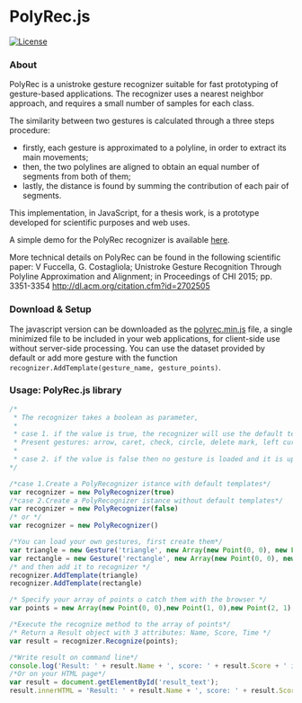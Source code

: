 # PolyRec.js

[![License](https://img.shields.io/badge/License-BSD%203--Clause-blue.svg)](https://opensource.org/licenses/BSD-3-Clause)

### About

PolyRec is a unistroke gesture recognizer suitable for fast prototyping of gesture-based applications. The recognizer uses a nearest neighbor approach, and requires a small number of samples for each class.

The similarity between two gestures is calculated through a three steps procedure:
- firstly, each gesture is approximated to a polyline, in order to extract its main movements;
- then, the two polylines are aligned to obtain an equal number of segments from both of them;
- lastly, the distance is found by summing the contribution of each pair of segments.

This implementation, in JavaScript, for a thesis work, is a prototype developed for scientific purposes and web uses.

A simple demo for the PolyRec recognizer is available [here](https://cluelab.github.io/polyrec.js/demo).

More technical details on PolyRec can be found in the following scientific paper:
V Fuccella, G. Costagliola; Unistroke Gesture Recognition Through Polyline Approximation and Alignment; in Proceedings of CHI 2015; pp. 3351-3354
http://dl.acm.org/citation.cfm?id=2702505 

### Download & Setup

The javascript version can be downloaded as the [polyrec.min.js](polyrec.min.js) file, a single minimized file to be included in your web applications, for client-side use without server-side processing. 
You can use the dataset provided by default or add more gesture with the function `recognizer.AddTemplate(gesture_name, gesture_points)`.

### Usage: PolyRec.js library

```JavaScript
/*
 * The recognizer takes a boolean as parameter, 
 * 
 * case 1. if the value is true, the recognizer will use the default templates already present;
 * Present gestures: arrow, caret, check, circle, delete mark, left curly bracket, right curly bracket, left square bracket, right square bracket, pigtail, question mark, rectangle, star, triangle, v, x.  
 * 
 * case 2. if the value is false then no gesture is loaded and it is up to the user to insert their gestures.
*/

/*case 1.Create a PolyRecognizer istance with default templates*/
var recognizer = new PolyRecognizer(true)
/*case 2.Create a PolyRecognizer istance without default templates*/
var recognizer = new PolyRecognizer(false)
/* or */
var recognizer = new PolyRecognizer()

/*You can load your own gestures, first create them*/
var triangle = new Gesture('triangle', new Array(new Point(0, 0), new Point(100, 0),  new Point(0, 100), new Point(0,100), new Point(0,0))
var rectangle = new Gesture('rectangle', new Array(new Point(0, 0), new Point(100, 0),  new Point(100, 200), new Point(0,200), new Point(0,0)) 
/* and then add it to recognizer */
recognizer.AddTemplate(triangle)
recognizer.AddTemplate(rectangle)

/* Specify your array of points o catch them with the browser */
var points = new Array(new Point(0, 0),new Point(1, 0),new Point(2, 1),new Point(3, 2),new Point(3, 3),new Point(2, 2),new Point(0, 0));

/*Execute the recognize method to the array of points*/
/* Return a Result object with 3 attributes: Name, Score, Time */
var result = recognizer.Recognize(points);

/*Write result on command line*/
console.log('Result: ' + result.Name + ', score: ' + result.Score + ' in ' + result.Time + 'ms.');
/*Or on your HTML page*/
var result = document.getElementById('result_text');  
result.innerHTML = 'Result: ' + result.Name + ', score: ' + result.Score + ' in ' + result.Time + 'ms.';
```
